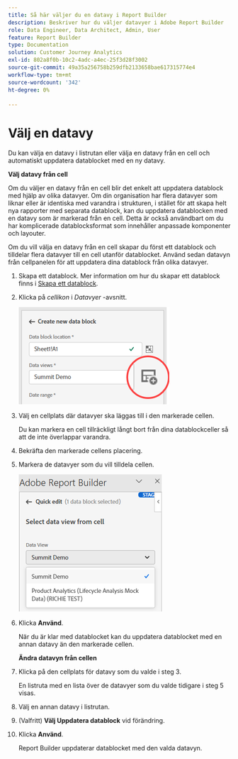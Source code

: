 ```yaml
---
title: Så här väljer du en datavy i Report Builder
description: Beskriver hur du väljer datavyer i Adobe Report Builder
role: Data Engineer, Data Architect, Admin, User
feature: Report Builder
type: Documentation
solution: Customer Journey Analytics
exl-id: 802a8f0b-10c2-4adc-a4ec-25f3d28f3002
source-git-commit: 49a35a256758b259dfb2133658bae617315774e4
workflow-type: tm+mt
source-wordcount: '342'
ht-degree: 0%

---
```


# Välj en datavy

Du kan välja en datavy i listrutan eller välja en datavy från en cell och automatiskt uppdatera datablocket med en ny datavy.

**Välj datavy från cell**

Om du väljer en datavy från en cell blir det enkelt att uppdatera datablock med hjälp av olika datavyer. Om din organisation har flera datavyer som liknar eller är identiska med varandra i strukturen, i stället för att skapa helt nya rapporter med separata datablock, kan du uppdatera datablocken med en datavy som är markerad från en cell. Detta är också användbart om du har komplicerade datablocksformat som innehåller anpassade komponenter och layouter.

Om du vill välja en datavy från en cell skapar du först ett datablock och tilldelar flera datavyer till en cell utanför datablocket. Använd sedan datavyn från cellpanelen för att uppdatera dina datablock från olika datavyer.

1. Skapa ett datablock.
Mer information om hur du skapar ett datablock finns i [Skapa ett datablock](/help/report-builder/create-a-data-block.md).

1. Klicka på *cellikon* i *Datavyer* -avsnitt.

   ![Klicka på cellikonen.](/help/report-builder/assets/cell-icon.png)

1. Välj en cellplats där datavyer ska läggas till i den markerade cellen.

   Du kan markera en cell tillräckligt långt bort från dina datablockceller så att de inte överlappar varandra.

1. Bekräfta den markerade cellens placering.

1. Markera de datavyer som du vill tilldela cellen.

   ![Välj datavyer.](/help/report-builder/assets/select-data-view.png)

1. Klicka **Använd**.

   När du är klar med datablocket kan du uppdatera datablocket med en annan datavy än den markerade cellen.

   **Ändra datavyn från cellen**

1. Klicka på den cellplats för datavy som du valde i steg 3.

   En listruta med en lista över de datavyer som du valde tidigare i steg 5 visas.

1. Välj en annan datavy i listrutan.

1. (Valfritt) **Välj Uppdatera datablock** vid förändring.

1. Klicka **Använd**.

   Report Builder uppdaterar datablocket med den valda datavyn.
